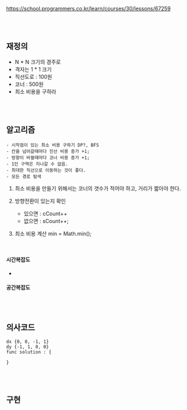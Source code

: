 https://school.programmers.co.kr/learn/courses/30/lessons/67259

<br><br>

## 재정의
- N * N 크기의 경주로
- 격자는 1 * 1 크기
- 직선도로 : 100원
- 코너 : 500원
- 최소 비용을 구하라


<br><br>


## 알고리즘

```
- 시작점이 있는 최소 비용 구하기 DP?, BFS
- 칸을 넘어갈때마다 진선 비용 증가 +1;
- 방향이 바뀔때마다 코너 비용 증가 +1;
- 1인 구역은 지나갈 수 없음.
- 최대한 직선으로 이동하는 것이 좋다.
- 모든 경로 탐색
```

1. 최소 비용을 만들기 위해서는 코너의 갯수가 적어야 하고, 거리가 짧아야 한다.
   
2. 방향전환이 있는지 확인
   - 있으면 : cCount++
   - 없으면 : sCount++;

3. 최소 비용 계산 min = Math.min();


<br>

#### 시간복잡도
- 
#### 공간복잡도



<br><br>

## 의사코드
```
dx {0, 0, -1, 1}
dy {-1, 1, 0, 0}
func solution : {

}

```



<br><br>

## 구현
